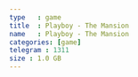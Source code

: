 ```yaml
---
type   : game
title  : Playboy - The Mansion
name   : Playboy - The Mansion
categories: [game]
telegram : 1311
size : 1.0 GB
---
```



